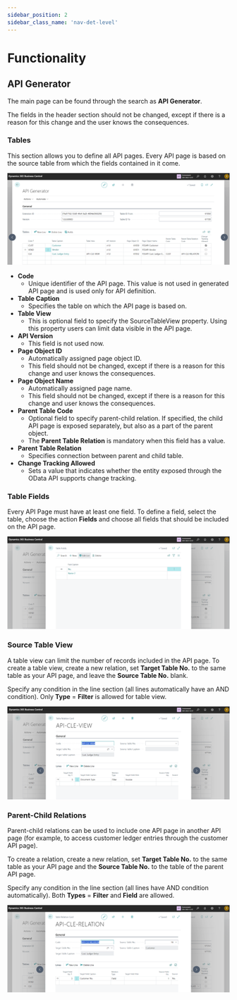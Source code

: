 ```yaml
---
sidebar_position: 2
sidebar_class_name: 'nav-det-level'
---
```


# Functionality

## API Generator

The main page can be found through the search as **API Generator**. 

The fields in the header section should not be changed, except if there is a reason for this change and the user knows the consequences.

### Tables

This section allows you to define all API pages. Every API page is based on the source table from which the fields contained in it come. 

![image.png](./img/API-Generator.png)

- **Code**
  - Unique identifier of the API page. This value is not used in generated API page and is used only for API definition.
- **Table Caption**
  - Specifies the table on which the API page is based on.
- **Table View**
  - This is optional field to specify the SourceTableView property. Using this property users can limit data visible in the API page.
- **API Version**
  - This field is not used now.
- **Page Object ID**
  - Automatically assigned page object ID.
  - This field should not be changed, except if there is a reason for this change and user knows the consequences.
- **Page Object Name**
  - Automatically assigned page name.
  - This field should not be changed, except if there is a reason for this change and user knows the consequences.
- **Parent Table Code**
  - Optional field to specify parent-child relation. If specified, the child API page is exposed separately, but also as a part of the parent object.
  - The **Parent Table Relation** is mandatory when this field has a value.
- **Parent Table Relation**
  - Specifies connection between parent and child table.
- **Change Tracking Allowed**
  - Sets a value that indicates whether the entity exposed through the OData API supports change tracking.

### Table Fields

Every API Page must have at least one field. To define a field, select the table, choose the action **Fields** and choose all fields that should be included on the API page.

![image.png](./img/Table-Fields.png)

### Source Table View

A table view can limit the number of records included in the API page. To create a table view, create a new relation, set **Target Table No.** to the same table as your API page, and leave the **Source Table No.** blank.

Specify any condition in the line section (all lines automatically have an AND condition). Only **Type** = **Filter** is allowed for table view.

![image.png](./img/Table-View.png)

### Parent-Child Relations

Parent-child relations can be used to include one API page in another API page (for example, to access customer ledger entries through the customer API page). 

To create a relation, create a new relation, set **Target Table No.** to the same table as your API page and the **Source Table No.** to the table of the parent API page.

Specify any condition in the line section (all lines have AND condition automatically). Both **Types** = **Filter** and **Field** are allowed.

![image.png](./img/Table2Table-Relation.png)

